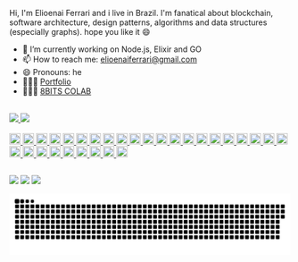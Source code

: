 Hi, I'm Elioenai Ferrari and i live in Brazil. I'm fanatical about blockchain, software architecture, design patterns, algorithms and data structures (especially graphs). hope you like it 😄

- 🔭 I’m currently working on Node.js, Elixir and GO
- 📫 How to reach me: elioenaiferrari@gmail.com
- 😄 Pronouns: he
- 👨🏽‍💻 [Portfolio](https://elioenai-ferrari.vercel.app/)
- 👨🏽‍💻 [8BITS COLAB](https://8bits-colab.vercel.app/)
  <br/>
  <br/>

 <link rel="stylesheet" href="https://cdn.jsdelivr.net/gh/devicons/devicon@v2.13.0/devicon.min.css">

<div>
  <a href="https://github.com/ElioenaiFerrari">
  <img height="180em" src="https://github-readme-stats.vercel.app/api?username=ElioenaiFerrari&show_icons=true&theme=dracula&include_all_commits=true&count_private=true"/>
  <img height="180em" src="https://github-readme-stats.vercel.app/api/top-langs/?username=ElioenaiFerrari&layout=compact&langs_count=7&theme=dracula"/>
</div>

<div style="display: inline_block"><br>
  <img style="width: 20px; height: 20px;" src="https://cdn.jsdelivr.net/gh/devicons/devicon/icons/go/go-original.svg" />
  <img style="width: 20px; height: 20px;" src="https://cdn.jsdelivr.net/gh/devicons/devicon/icons/javascript/javascript-original.svg" />
  <img style="width: 20px; height: 20px;" src="https://cdn.jsdelivr.net/gh/devicons/devicon/icons/typescript/typescript-original.svg" />
  <img style="width: 20px; height: 20px;" src="https://cdn.jsdelivr.net/gh/devicons/devicon/icons/elixir/elixir-original.svg" />
  <img style="width: 20px; height: 20px;" src="https://cdn.jsdelivr.net/gh/devicons/devicon/icons/dart/dart-original.svg" />
  <img style="width: 20px; height: 20px;" src="https://cdn.jsdelivr.net/gh/devicons/devicon/icons/handlebars/handlebars-original.svg" />
  <img style="width: 20px; height: 20px;" src="https://cdn.jsdelivr.net/gh/devicons/devicon/icons/nestjs/nestjs-plain.svg" />
  <img style="width: 20px; height: 20px;" src="https://cdn.jsdelivr.net/gh/devicons/devicon/icons/phoenix/phoenix-original.svg" />
  <img style="width: 20px; height: 20px;" src="https://cdn.jsdelivr.net/gh/devicons/devicon/icons/vuejs/vuejs-original.svg" />
  <img style="width: 20px; height: 20px;" src="https://cdn.jsdelivr.net/gh/devicons/devicon/icons/nuxtjs/nuxtjs-original.svg" />
  <img style="width: 20px; height: 20px;" src="https://cdn.jsdelivr.net/gh/devicons/devicon/icons/react/react-original.svg" />
  <img style="width: 20px; height: 20px;" src="https://cdn.jsdelivr.net/gh/devicons/devicon/icons/nextjs/nextjs-original.svg" />
  <img style="width: 20px; height: 20px;" src="https://cdn.jsdelivr.net/gh/devicons/devicon/icons/electron/electron-original.svg" />
  <img style="width: 20px; height: 20px;" src="https://cdn.jsdelivr.net/gh/devicons/devicon/icons/flutter/flutter-original.svg" />
  <img style="width: 20px; height: 20px;" src="https://cdn.jsdelivr.net/gh/devicons/devicon/icons/redis/redis-original.svg" />
  <img style="width: 20px; height: 20px;" src="https://cdn.jsdelivr.net/gh/devicons/devicon/icons/postgresql/postgresql-original.svg" />
  <img style="width: 20px; height: 20px;" src="https://cdn.jsdelivr.net/gh/devicons/devicon/icons/mongodb/mongodb-original.svg" />
  <img style="width: 20px; height: 20px;" src="https://cdn.jsdelivr.net/gh/devicons/devicon/icons/apachekafka/apachekafka-original.svg" />
  <img style="width: 20px; height: 20px;" src="https://cdn.jsdelivr.net/gh/devicons/devicon/icons/git/git-original.svg" />
  <img style="width: 20px; height: 20px;" src="https://cdn.jsdelivr.net/gh/devicons/devicon/icons/linux/linux-original.svg" />
  <img style="width: 20px; height: 20px;" src="https://cdn.jsdelivr.net/gh/devicons/devicon/icons/bitbucket/bitbucket-original.svg" />
  <img style="width: 20px; height: 20px;" src="https://cdn.jsdelivr.net/gh/devicons/devicon/icons/centos/centos-original.svg" />
  <img style="width: 20px; height: 20px;" src="https://cdn.jsdelivr.net/gh/devicons/devicon/icons/debian/debian-original.svg" />
  <img style="width: 20px; height: 20px;" src="https://cdn.jsdelivr.net/gh/devicons/devicon/icons/ubuntu/ubuntu-plain.svg" />
  <img style="width: 20px; height: 20px;" src="https://cdn.jsdelivr.net/gh/devicons/devicon/icons/docker/docker-original.svg" />
  <img style="width: 20px; height: 20px;" src="https://cdn.jsdelivr.net/gh/devicons/devicon/icons/jenkins/jenkins-line.svg" />
  <img style="width: 20px; height: 20px;" src="https://cdn.jsdelivr.net/gh/devicons/devicon/icons/kubernetes/kubernetes-plain.svg" />
  <img style="width: 20px; height: 20px;" src="https://cdn.jsdelivr.net/gh/devicons/devicon/icons/googlecloud/googlecloud-original.svg" />
  <img style="width: 20px; height: 20px;" src="https://cdn.jsdelivr.net/gh/devicons/devicon/icons/heroku/heroku-original.svg" />
  <img style="width: 20px; height: 20px;" src="https://cdn.jsdelivr.net/gh/devicons/devicon/icons/sass/sass-original.svg" />
</div>
  
  ##
 
<div> 
  <a href="https://instagram.com/elioenai_ferrari" target="_blank"><img src="https://img.shields.io/badge/-Instagram-%23E4405F?style=for-the-badge&logo=instagram&logoColor=white" target="_blank"></a>
  <a href = "mailto:elioenaiferrari@gmail.com"><img src="https://img.shields.io/badge/-Gmail-%23333?style=for-the-badge&logo=gmail&logoColor=white" target="_blank"></a>
  <a href="https://www.linkedin.com/in/elioenai-ferrari-9a90a6173" target="_blank"><img src="https://img.shields.io/badge/-LinkedIn-%230077B5?style=for-the-badge&logo=linkedin&logoColor=white" target="_blank"></a> 
 
   ![Snake animation](https://github.com/ElioenaiFerrari/ElioenaiFerrari/blob/output/github-contribution-grid-snake.svg)  
</div>
